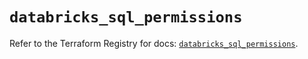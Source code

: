 # `databricks_sql_permissions`

Refer to the Terraform Registry for docs: [`databricks_sql_permissions`](https://registry.terraform.io/providers/databricks/databricks/1.38.0/docs/resources/sql_permissions).
